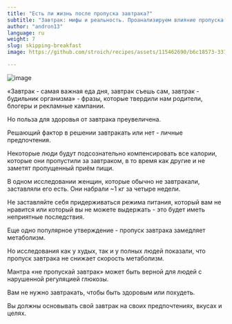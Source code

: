 ```yaml
---
title: "Есть ли жизнь после пропуска завтрака?"
subtitle: "Завтрак: мифы и реальность. Проанализируем влияние пропуска завтрака на организм."
author: "andron13"
language: ru
weight: 7
slug: skipping-breakfast
image: https://github.com/stroich/recipes/assets/115462690/b6c18573-3375-4506-85f7-743e2ab0c405

---
```


![image](https://github.com/stroich/recipes/assets/115462690/b6c18573-3375-4506-85f7-743e2ab0c405)


«Завтрак - самая важная еда дня, завтрак съешь сам, завтрак - будильник организма» - фразы, которые твердили нам родители, блогеры и рекламные кампании.

Но польза для здоровья от завтрака преувеличена.

Решающий фактор в решении завтракать или нет - личные предпочтения.

Некоторые люди будут подсознательно компенсировать все калории, которые они пропустили за завтраком, в то время как другие и не заметят пропущенный приём пищи.

В одном исследовании женщин, которые обычно не завтракали, заставляли его есть.
Они набрали ~1 кг за четыре недели.

Не заставляйте себя придерживаться режима питания, который вам не нравится или который вы не можете выдержать - это будет иметь неприятные последствия.

Еще одно популярное утверждение - пропуск завтрака замедляет метаболизм.

Но исследования как у худых, так и у полных людей показали, что пропуск завтрака не снижает скорость метаболизм.

Мантра «не пропускай завтрак» может быть верной для людей с нарушенной регуляцией глюкозы.

Вам не нужно завтракать, чтобы быть здоровым или похудеть.

Вы должны основывать свой завтрак на своих предпочтениях, вкусах и целях.
